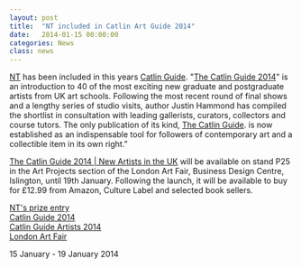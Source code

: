 ```yaml
---
layout: post
title:  "NT included in Catlin Art Guide 2014"
date:   2014-01-15 00:00:00
categories: News
class: news
---
```


<a href="http://www.artcatlin.com/#/?data=artists&data=finalists-2014&data=nicola-thomas" target="_blank">NT</a> has been included in this years <a href="http://www.artcatlin.com/#/?data=the-guide" target="_blank">Catlin Guide</a>. "<a href="http://www.artcatlin.com/#/?data=whats-going-on&data=pr04-11-2013" target="_blank">The Catlin Guide 2014</a>" is an introduction to 40 of the most exciting new graduate and postgraduate artists from UK art schools. Following the most recent round of final shows and a lengthy series of studio visits, author Justin Hammond has compiled the shortlist in consultation with leading gallerists, curators, collectors and course tutors. The only publication of its kind, <a href="http://www.artcatlin.com/#/?data=the-guide" target="_blank">The Catlin Guide</a>. is now established as an indispensable tool for followers of contemporary art and a collectible item in its own right.” 

<a href="http://www.artcatlin.com/#/?data=whats-going-on&data=pr04-11-2013" target="_blank">The Catlin Guide 2014 | New Artists in the UK</a> will be available on stand P25 in the Art Projects section of the London Art Fair, Business Design Centre, Islington, until 19th January. Following the launch, it will be available to buy for £12.99 from Amazon, Culture Label and selected book sellers.

<a href="http://www.artcatlin.com/#/?data=artists&data=finalists-2014&data=nicola-thomas" target="_blank">NT's prize entry</a>  
<a href="http://www.artcatlin.com/#/?data=whats-going-on&data=pr04-11-2013" target="_blank">Catlin Guide 2014</a>  
<a href="http://www.artcatlin.com/#/?data=artists&data=finalists-2014" target="_blank">Catlin Guide Artists 2014</a>  
<a href="http://www.londonartfair.co.uk" target="_blank">London Art Fair</a>    

15 January - 19 January 2014